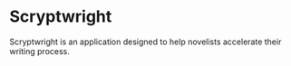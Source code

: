 # Scryptwright
Scryptwright is an application designed to help novelists accelerate their writing process.
